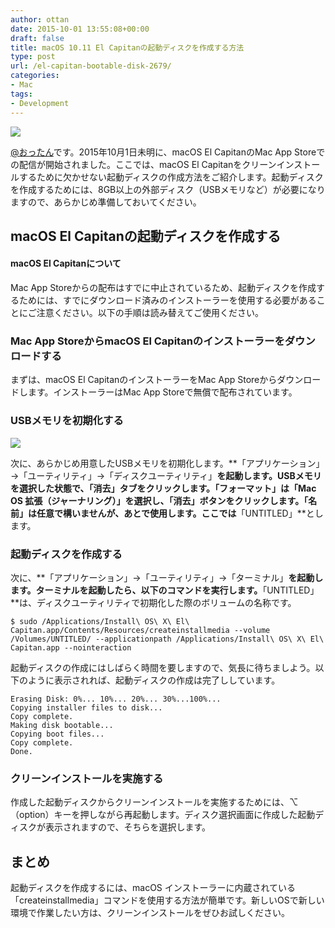 ```yaml
---
author: ottan
date: 2015-10-01 13:55:08+00:00
draft: false
title: macOS 10.11 El Capitanの起動ディスクを作成する方法
type: post
url: /el-capitan-bootable-disk-2679/
categories:
- Mac
tags:
- Development
---
```


![](/images/2015/10/151001-560d326d553bd.jpg)






[@おったん](https://twitter.com/ottanxyz)です。2015年10月1日未明に、macOS El CapitanのMac App Storeでの配信が開始されました。ここでは、macOS El Capitanをクリーンインストールするために欠かせない起動ディスクの作成方法をご紹介します。起動ディスクを作成するためには、8GB以上の外部ディスク（USBメモリなど）が必要になりますので、あらかじめ準備しておいてください。





## macOS El Capitanの起動ディスクを作成する








#### macOS El Capitanについて




Mac App Storeからの配布はすでに中止されているため、起動ディスクを作成するためには、すでにダウンロード済みのインストーラーを使用する必要があることにご注意ください。以下の手順は読み替えてご使用ください。








### Mac App StoreからmacOS El Capitanのインストーラーをダウンロードする





まずは、macOS El CapitanのインストーラーをMac App Storeからダウンロードします。インストーラーはMac App Storeで無償で配布されています。





### USBメモリを初期化する





![](/images/2015/10/151004-561090195c83c.png)






次に、あらかじめ用意したUSBメモリを初期化します。**「アプリケーション」→「ユーティリティ」→「ディスクユーティリティ」**を起動します。USBメモリを選択した状態で、「消去」タブをクリックします。「フォーマット」は「Mac OS 拡張（ジャーナリング）」を選択し、「消去」ボタンをクリックします。「名前」は任意で構いませんが、あとで使用します。ここでは**「UNTITLED」**とします。





### 起動ディスクを作成する





次に、**「アプリケーション」→「ユーティリティ」→「ターミナル」**を起動します。ターミナルを起動したら、以下のコマンドを実行します。**「UNTITLED」**は、ディスクユーティリティで初期化した際のボリュームの名称です。




    
    $ sudo /Applications/Install\ OS\ X\ El\ Capitan.app/Contents/Resources/createinstallmedia --volume /Volumes/UNTITLED/ --applicationpath /Applications/Install\ OS\ X\ El\ Capitan.app --nointeraction





起動ディスクの作成にはしばらく時間を要しますので、気長に待ちましよう。以下のように表示されれば、起動ディスクの作成は完了ししています。




    
    Erasing Disk: 0%... 10%... 20%... 30%...100%...
    Copying installer files to disk...
    Copy complete.
    Making disk bootable...
    Copying boot files...
    Copy complete.
    Done.





### クリーンインストールを実施する





作成した起動ディスクからクリーンインストールを実施するためには、⌥（option）キーを押しながら再起動します。ディスク選択画面に作成した起動ディスクが表示されますので、そちらを選択します。





## まとめ





起動ディスクを作成するには、macOS インストーラーに内蔵されている「createinstallmedia」コマンドを使用する方法が簡単です。新しいOSで新しい環境で作業したい方は、クリーンインストールをぜひお試しください。
